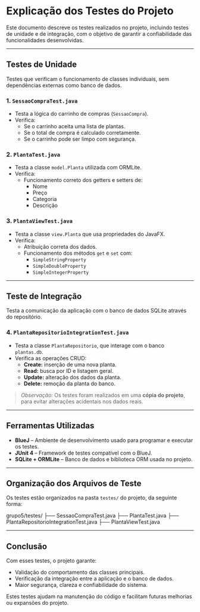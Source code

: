 # Explicação dos Testes do Projeto

Este documento descreve os testes realizados no projeto, incluindo testes de unidade e de integração, com o objetivo de garantir a confiabilidade das funcionalidades desenvolvidas.

---

## Testes de Unidade

Testes que verificam o funcionamento de classes individuais, sem dependências externas como banco de dados.

### 1. `SessaoCompraTest.java`
- Testa a lógica do carrinho de compras (`SessaoCompra`).
- Verifica:
  - Se o carrinho aceita uma lista de plantas.
  - Se o total de compra é calculado corretamente.
  - Se o carrinho pode ser limpo com segurança.

### 2. `PlantaTest.java`
- Testa a classe `model.Planta` utilizada com ORMLite.
- Verifica:
  - Funcionamento correto dos getters e setters de:
    - Nome
    - Preço
    - Categoria
    - Descrição

### 3. `PlantaViewTest.java`
- Testa a classe `view.Planta` que usa propriedades do JavaFX.
- Verifica:
  - Atribuição correta dos dados.
  - Funcionamento dos métodos `get` e `set` com:
    - `SimpleStringProperty`
    - `SimpleDoubleProperty`
    - `SimpleIntegerProperty`

---

##  Teste de Integração

Testa a comunicação da aplicação com o banco de dados SQLite através do repositório.

### 4. `PlantaRepositorioIntegrationTest.java`
- Testa a classe `PlantaRepositorio`, que interage com o banco `plantas.db`.
- Verifica as operações CRUD:
  - **Create:** inserção de uma nova planta.
  - **Read:** busca por ID e listagem geral.
  - **Update:** alteração dos dados da planta.
  - **Delete:** remoção da planta do banco.

> *Observação:* Os testes foram realizados em uma **cópia do projeto**, para evitar alterações acidentais nos dados reais.

---

##  Ferramentas Utilizadas

- **BlueJ** – Ambiente de desenvolvimento usado para programar e executar os testes.
- **JUnit 4** – Framework de testes compatível com o BlueJ.
- **SQLite + ORMLite** – Banco de dados e biblioteca ORM usada no projeto.

---

##  Organização dos Arquivos de Teste

Os testes estão organizados na pasta `testes/` do projeto, da seguinte forma:

grupo5/testes/
├── SessaoCompraTest.java
├── PlantaTest.java
├── PlantaRepositorioIntegrationTest.java
├── PlantaViewTest.java


---

##  Conclusão

Com esses testes, o projeto garante:

- Validação do comportamento das classes principais.
- Verificação da integração entre a aplicação e o banco de dados.
- Maior segurança, clareza e confiabilidade do sistema.

Estes testes ajudam na manutenção do código e facilitam futuras melhorias ou expansões do projeto.



